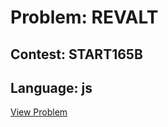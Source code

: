 # Problem: REVALT

## Contest: START165B

## Language: js

[View Problem](https://www.codechef.com/START165B/problems/REVALT)